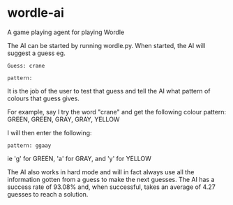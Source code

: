 # wordle-ai
A game playing agent for playing Wordle

The AI can be started by running wordle.py.
When started, the AI will suggest a guess eg.

`Guess: crane`

`pattern: `

It is the job of the user to test that guess and
tell the AI what pattern of colours that guess gives.

For example, say I try the word "crane" and get the following colour pattern:
GREEN, GREEN, GRAY, GRAY, YELLOW

I will then enter the following:

`pattern: ggaay`

ie 'g' for GREEN, 'a' for GRAY, and 'y' for YELLOW

The AI also works in hard mode and will in fact always use all the information gotten from 
a guess to make the next guesses.
The AI has a success rate of 93.08% and, when successful, takes an average of 4.27 guesses
to reach a solution.
